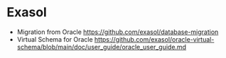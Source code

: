 # Exasol

* Migration from Oracle https://github.com/exasol/database-migration
* Virtual Schema for Oracle https://github.com/exasol/oracle-virtual-schema/blob/main/doc/user_guide/oracle_user_guide.md
